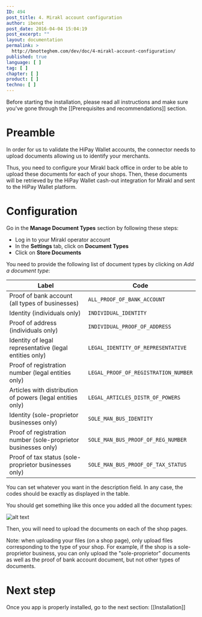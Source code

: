 ```yaml
---
ID: 494
post_title: 4. Mirakl account configuration
author: ibenot
post_date: 2016-04-04 15:04:19
post_excerpt: ""
layout: documentation
permalink: >
  http://bnotteghem.com/dev/doc/4-mirakl-account-configuration/
published: true
language: [ ]
tag: [ ]
chapter: [ ]
product: [ ]
techno: [ ]
---
```

Before starting the installation, please read all instructions and make sure you've gone through the [[Prerequisites and recommendations]] section.
 
# Preamble

In order for us to validate the HiPay Wallet accounts, the connector needs to upload documents allowing us to identify your merchants.

Thus, you need to configure your Mirakl back office in order to be able to upload these documents for each of your shops. Then, these documents will be retrieved by the HiPay Wallet cash-out integration for Mirakl and sent to the HiPay Wallet platform.

# Configuration

Go in the **Manage Document Types** section by following these steps:

- Log in to your Mirakl operator account
- In the **Settings** tab, click on **Document Types**
- Click on **Store Documents**

You need to provide the following list of document types by clicking on *Add a document type*:

| Label | Code | 
|-------|------|
| Proof of bank account (all types of businesses) | `ALL_PROOF_OF_BANK_ACCOUNT` |
| Identity (individuals only) | `INDIVIDUAL_IDENTITY` |
| Proof of address (individuals only) | `INDIVIDUAL_PROOF_OF_ADDRESS` |
| Identity of legal representative (legal entities only) | `LEGAL_IDENTITY_OF_REPRESENTATIVE` | 
| Proof of registration number (legal entities only) | `LEGAL_PROOF_OF_REGISTRATION_NUMBER` | 
| Articles with distribution of powers (legal entities only) | `LEGAL_ARTICLES_DISTR_OF_POWERS` |  
| Identity (sole-proprietor businesses only) | `SOLE_MAN_BUS_IDENTITY` |  
| Proof of registration number (sole-proprietor businesses only) | `SOLE_MAN_BUS_PROOF_OF_REG_NUMBER` |  
| Proof of tax status (sole-proprietor businesses only) | `SOLE_MAN_BUS_PROOF_OF_TAX_STATUS` |  

You can set whatever you want in the description field. In any case, the codes should be exactly as displayed in the table.

You should get something like this once you added all the document types:

![alt text](images/mirakl_document_types.png "Mirakl Document Types")

Then, you will need to upload the documents on each of the shop pages.

Note: when uploading your files (on a shop page), only upload files corresponding to the type of your shop. For example, if the shop is a sole-proprietor business, you can only upload the "sole-proprietor" documents as well as the proof of bank account document, but not other types of documents.

# Next step
Once you app is properly installed, go to the next section: [[Installation]]